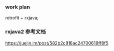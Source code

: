### work plan    
retrofit + rxjava;
### rxjava2 参考文档
https://juejin.im/post/582b2c818ac24700618ff8f5
